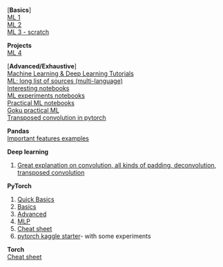 [**Basics**]  
[ML 1](https://machinelearningmastery.com/machine-learning-in-python-step-by-step/)  
[ML 2](https://github.com/rhiever/Data-Analysis-and-Machine-Learning-Projects/blob/master/example-data-science-notebook/Example%20Machine%20Learning%20Notebook.ipynb)  
[ML 3 - scratch](https://github.com/zotroneneis/machine_learning_basics)  

**Projects**  
[ML 4](https://github.com/machine-learning-projects)  

[**Advanced/Exhaustive**]  
[Machine Learning & Deep Learning Tutorials](https://github.com/ujjwalkarn/Machine-Learning-Tutorials)  
[ML: long list of sources (multi-language)](https://github.com/josephmisiti/awesome-machine-learning)  
[Interesting notebooks](https://github.com/jupyter/jupyter/wiki/A-gallery-of-interesting-Jupyter-Notebooks)  
[ML experiments notebooks](https://github.com/ogrisel/notebooks)  
[Practical ML notebooks](https://github.com/XifengGuo/handson-ml)  
[Goku practical ML](https://goku.me/practicalAI)  
 [Transposed convolution in pytorch](https://towardsdatascience.com/is-the-transposed-convolution-layer-and-convolution-layer-the-same-thing-8655b751c3a1)  

**Pandas**  
[Important features examples](http://nbviewer.jupyter.org/gist/wesm/4757075/PandasTour.ipynb)  

**Deep learning**  
1. [Great explanation on convolution, all kinds of padding, deconvolution, transposed convolution](http://deeplearning.net/software/theano/tutorial/conv_arithmetic.html)  

**PyTorch**  
1. [Quick Basics](https://colab.research.google.com/github/GokuMohandas/practicalAI/blob/master/notebooks/07_PyTorch.ipynb#scrollTo=T3-6nGgvECH9)  
2. [Basics](https://pytorch.org/tutorials/beginner/deep_learning_60min_blitz.html)  
3. [Advanced](https://github.com/yunjey/pytorch-tutorial)  
4. [MLP](https://colab.research.google.com/github/GokuMohandas/practicalAI/blob/master/notebooks/08_Multilayer_Perceptron.ipynb)  
5. [Cheat sheet](https://github.com/Tgaaly/pytorch-cheatsheet)  
6. [pytorch kaggle starter](https://github.com/bfortuner/pytorch-kaggle-starter)- with some experiments  

**Torch**  
[Cheat sheet](https://github.com/torch/torch7/wiki/Cheatsheet)  
